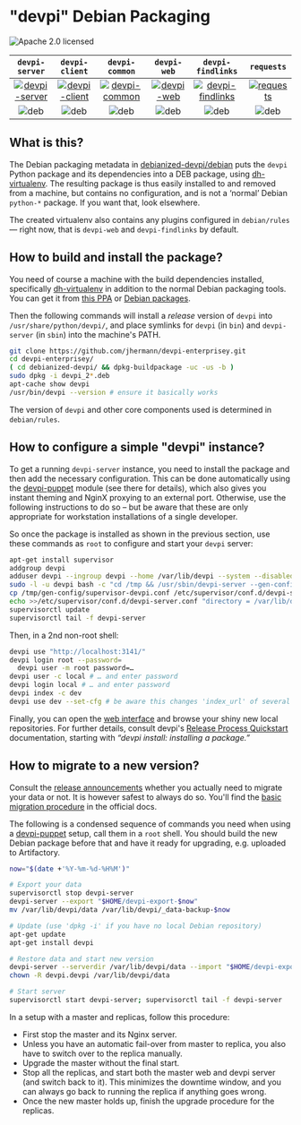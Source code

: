 # "devpi" Debian Packaging

![Apache 2.0 licensed](http://img.shields.io/badge/license-Apache_2.0-red.svg)

| `devpi-server` | `devpi-client` | `devpi-common` | `devpi-web` | `devpi-findlinks` | `requests` |
|:---:|:---:|:---:|:---:|:---:|:---:|
| [![devpi-server](http://img.shields.io/pypi/v/devpi-server.svg)](https://pypi.python.org/pypi/devpi-server/) | [![devpi-client](http://img.shields.io/pypi/v/devpi-client.svg)](https://pypi.python.org/pypi/devpi-client/) | [![devpi-common](http://img.shields.io/pypi/v/devpi-common.svg)](https://pypi.python.org/pypi/devpi-common/) | [![devpi-web](http://img.shields.io/pypi/v/devpi-web.svg)](https://pypi.python.org/pypi/devpi-web/) | [![devpi-findlinks](http://img.shields.io/pypi/v/devpi-findlinks.svg)](https://pypi.python.org/pypi/devpi-findlinks/) | [![requests](http://img.shields.io/pypi/v/requests.svg)](https://pypi.python.org/pypi/requests/) |
| ![deb](http://img.shields.io/badge/deb-v2.2.2-d80854.svg) | ![deb](http://img.shields.io/badge/deb-v2.3.0-d80854.svg) | ![deb](http://img.shields.io/badge/deb-v2.0.6-d80854.svg) | ![deb](http://img.shields.io/badge/deb-v2.4.0-d80854.svg) | ![deb](http://img.shields.io/badge/deb-v1.0.0-d80854.svg) | ![deb](http://img.shields.io/badge/deb-v2.7.0-d80854.svg) |


## What is this?

The Debian packaging metadata in
[debianized-devpi/debian](https://github.com/jhermann/devpi-enterprisey/tree/master/debianized-devpi/debian)
puts the `devpi` Python package and its dependencies into a DEB package,
using [dh-virtualenv](https://github.com/spotify/dh-virtualenv).
The resulting package is thus easily installed to and removed from a machine, but contains no configuration,
and is not a ‘normal’ Debian `python-*` package. If you want that, look elsewhere.

The created virtualenv also contains any plugins configured in `debian/rules`
— right now, that is `devpi-web` and `devpi-findlinks` by default.


## How to build and install the package?

You need of course a machine with the build dependencies installed, specifically
[dh-virtualenv](https://github.com/spotify/dh-virtualenv) in addition to the normal Debian packaging tools.
You can get it from [this PPA](https://launchpad.net/~dh-virtualenv/+archive/ubuntu/stable) or [Debian packages](https://packages.debian.org/source/experimental/dh-virtualenv).

Then the following commands will install a *release* version of `devpi` into `/usr/share/python/devpi/`, and place symlinks
for `devpi` (in `bin`) and `devpi-server` (in `sbin`) into the machine's PATH.

```sh
git clone https://github.com/jhermann/devpi-enterprisey.git
cd devpi-enterprisey/
( cd debianized-devpi/ && dpkg-buildpackage -uc -us -b )
sudo dpkg -i devpi_2*.deb
apt-cache show devpi
/usr/bin/devpi --version # ensure it basically works
```

The version of `devpi` and other core components used is determined in `debian/rules`.


## How to configure a simple "devpi" instance?

To get a running `devpi-server` instance, you need to install the package and then add the necessary configuration.
This can be done automatically using the [devpi-puppet](https://github.com/jhermann/devpi-puppet) module (see there for details), which also gives you instant theming and NginX proxying to an external port.
Otherwise, use the following instructions to do so
– but be aware that these are only appropriate for workstation installations of a single developer.

So once the package is installed as shown in the previous section,
use these commands as `root` to configure and start your `devpi` server:

```sh
apt-get install supervisor
addgroup devpi
adduser devpi --ingroup devpi --home /var/lib/devpi --system --disabled-password
sudo -l -u devpi bash -c "cd /tmp && /usr/sbin/devpi-server --gen-config"
cp /tmp/gen-config/supervisor-devpi.conf /etc/supervisor/conf.d/devpi-server.conf
echo >>/etc/supervisor/conf.d/devpi-server.conf "directory = /var/lib/devpi"
supervisorctl update
supervisorctl tail -f devpi-server
```

Then, in a 2nd non-root shell:

```sh
devpi use "http://localhost:3141/"
devpi login root --password=
  devpi user -m root password=…
devpi user -c local # … and enter password
devpi login local # … and enter password
devpi index -c dev
devpi use dev --set-cfg # be aware this changes 'index_url' of several configs in your $HOME
```

Finally, you can open the [web interface](http://localhost:3141/) and browse your shiny new local repositories.
For further details, consult devpi's
[Release Process Quickstart](http://doc.devpi.net/latest/quickstart-releaseprocess.html)
documentation, starting with *“devpi install: installing a package.”*


## How to migrate to a new version?

Consult the [release announcements](https://groups.google.com/forum/#!searchin/devpi-dev/releases|sort:date)
whether you actually need to migrate your data or not.
It is however safest to always do so.
You'll find the
[basic migration procedure](http://doc.devpi.net/latest/quickstart-server.html#versioning-exporting-and-importing-server-state)
in the official docs.

The following is a condensed sequence of commands
you need when using a [devpi-puppet](https://github.com/jhermann/devpi-puppet) setup,
call them in a `root` shell. You should build the new Debian package before that and
have it ready for upgrading, e.g. uploaded to Artifactory.

```sh
now="$(date +'%Y-%m-%d-%H%M')"

# Export your data
supervisorctl stop devpi-server
devpi-server --export "$HOME/devpi-export-$now"
mv /var/lib/devpi/data /var/lib/devpi/_data-backup-$now

# Update (use 'dpkg -i' if you have no local Debian repository)
apt-get update
apt-get install devpi

# Restore data and start new version
devpi-server --serverdir /var/lib/devpi/data --import "$HOME/devpi-export-$now"
chown -R devpi.devpi /var/lib/devpi/data

# Start server
supervisorctl start devpi-server; supervisorctl tail -f devpi-server
```

In a setup with a master and replicas, follow this procedure:

* First stop the master and its Nginx server.
* Unless you have an automatic fail-over from master to replica, you also have to switch over to the replica manually.
* Upgrade the master without the final start.
* Stop all the replicas, and start both the master web and devpi server (and switch back to it). This minimizes the downtime window, and you can always go back to running the replica if anything goes wrong.
* Once the new master holds up, finish the upgrade procedure for the replicas.
